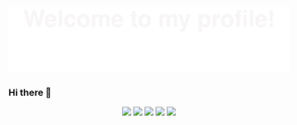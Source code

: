 ![](assets/Bottom_up.svg)
### Hi there 👋
<!--   my-icons -->
<p align="center">
    <a href="https://github.com/Stubblef/Stubblef"><img src="https://img.shields.io/badge/status-updating-brightgreen.svg"></a>
    <a href="https://github.com/python/cpython"><img src="https://img.shields.io/badge/Python-3.10-FF1493.svg"></a>
    <a href="https://github.com/Stubblef/Stubblef/graphs/contributors"><img src="https://img.shields.io/github/contributors/Stubblef/Stubblef?color=blue"></a>
    <a href="https://github.com/Stubblef/Stubblef/stargazers"><img src="https://img.shields.io/github/stars/Stubblef/Stubblef.svg?logo=github"></a>
    <a href="https://github.com/Stubblef/Stubblef/network/members"><img src="https://img.shields.io/github/forks/Stubblef/Stubblef.svg?color=blue&logo=github"></a>  
</p>
<!--
**Stubblef/Stubblef** is a ✨ _special_ ✨ repository because its `README.md` (this file) appears on your GitHub profile.

Here are some ideas to get you started:

- 🔭 I’m currently working on iflytek
- 🌱 I’m currently learning ...
- 👯 I’m looking to collaborate on ...
- 🤔 I’m looking for help with ...
- 💬 Ask me about ...
- 📫 How to reach me: ...
- 😄 Pronouns: ...
- ⚡ Fun fact: ...
-->

<div align="center"> <img src="https://github-readme-stats.vercel.app/api?username=Stubblef&show_icons=true&theme=github-compact" /> </div>
## Star History

[![Star History Chart](https://api.star-history.com/svg?repos=Stubblef/Stubblef&type=Date)](https://star-history.com/#Stubblef/Stubblef&Date)
